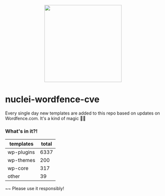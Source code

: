 <p align="center">
<img width="250" align=center src="https://user-images.githubusercontent.com/86197446/225912783-bb6c5fa9-ce45-488b-a1fd-5af705b7cced.jpg">
</p>

# nuclei-wordfence-cve 

Every single day new templates are added to this repo based on updates on Wordfence.com. It's a kind of magic 🧙‍♀️

### What's in it?! 

<!-- START: __STATISTICS_TABLE -->
| templates | total |
|---|---|
| wp-plugins | 6337 |
| wp-themes | 200 |
| wp-core | 317 |
| other | 39 |
<!-- END: __STATISTICS_TABLE --> 

~~ Please use it responsibly!
